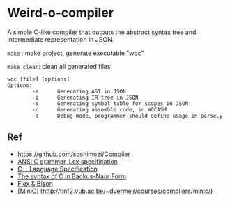 # Weird-o-compiler

A simple C-like compiler that outputs the abstract syntax tree and intermediate representation in JSON.

`make` : make project, generate executable "woc"

`make clean`: clean all generated files

```
woc [file] [options]
Options:
        -a      Generating AST in JSON
        -i      Generating IR tree in JSON
        -s      Generating symbol table for scopes in JSON
        -c      Generating assemble code, in WOCASM 
        -d      Debug mode, programmer should define usage in parse.y
```

## Ref
* https://github.com/soshimozi/Compiler
* [ANSI C grammar, Lex specification](http://www.lysator.liu.se/c/ANSI-C-grammar-l.html)
* [C-- Language Specification](https://www2.cs.arizona.edu/~debray/Teaching/CSc453/DOCS/cminusminusspec.html)
* [The syntax of C in Backus-Naur Form](https://cs.wmich.edu/~gupta/teaching/cs4850/sumII06/The%20syntax%20of%20C%20in%20Backus-Naur%20form.htm)
* [Flex & Bison](http://web.iitd.ac.in/~sumeet/flex__bison.pdfs)
* [MiniC] (http://tinf2.vub.ac.be/~dvermeir/courses/compilers/minic/)
